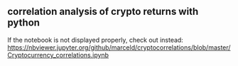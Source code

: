 ## correlation analysis of crypto returns with python 

If the notebook is not displayed properly, check out instead: 
https://nbviewer.jupyter.org/github/marceld/cryptocorrelations/blob/master/Cryptocurrency_correlations.ipynb
